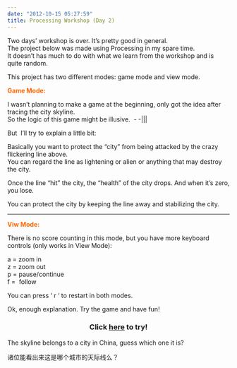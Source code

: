 ```yaml
---
date: "2012-10-15 05:27:59"
title: Processing Workshop (Day 2)
---
```


Two days’ workshop is over. It’s pretty good in general.  
 The project below was made using Processing in my spare time.  
 It doesn’t has much to do with what we learn from the workshop and is quite random.

This project has two different modes: game mode and view mode.

**<span style="color: #ff6600;">Game Mode:</span>**

I wasn’t planning to make a game at the beginning, only got the idea after tracing the city skyline.  
 So the logic of this game might be illusive.  - -|||

But  I’ll try to explain a little bit:

Basically you want to protect the “city” from being attacked by the crazy flickering line above.  
 You can regard the line as lightening or alien or anything that may destroy the city.

Once the line “hit” the city, the “health” of the city drops. And when it’s zero, you lose.

You can protect the city by keeping the line away and stabilizing the city.

---

**<span style="color: #ff6600;">Viw Mode:</span>**

There is no score counting in this mode, but you have more keyboard controls (only works in View Mode):

a = zoom in  
 z = zoom out  
 p = pause/continue  
 f =  follow

You can press ‘ r ‘ to restart in both modes.

Ok, enough explanation. Try the game and have fun!

<center><h3>Click <a href="https://architech-blog.s3-ap-southeast-1.amazonaws.com/content/images/project/processing/protectCity.html" target="popup">here</a> to try!</h3></center>

<div></div>The skyline belongs to a city in China, guess which one it is?

诸位能看出来这是哪个城市的天际线么？
